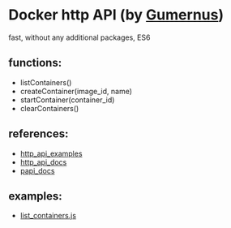 # Docker http API (by [Gumernus](https://github.com/gumernus))
fast, without any additional packages, ES6

## functions:
- listContainers()
- createContainer(image_id, name)
- startContainer(container_id)
- clearContainers()

## references: 
- [http_api_examples](https://docs.docker.com/engine/api/sdk/examples/)
- [http_api_docs](https://docs.docker.com/engine/api/v1.41/)
- [papi_docs](https://www.npmjs.com/package/papi)

## examples:
- [list_containers.js](https://github.com/gumernus/docker_http_api/blob/main/examples/list_containers.js)

